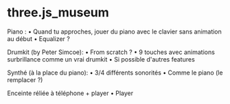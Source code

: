 # three.js_museum

Piano :
    • Quand tu approches, jouer du piano avec le clavier sans animation au début
    • Equalizer ?

Drumkit (by Peter Simcoe):
    • From scratch ?
    • 9 touches avec animations surbrillance comme un vrai drumkit
    • Si possible d'autres features

Synthé (à la place du piano):
    • 3/4 différents sonorités
    • Comme le piano (le remplacer ?)

Enceinte réliée à téléphone + player
    • Player

